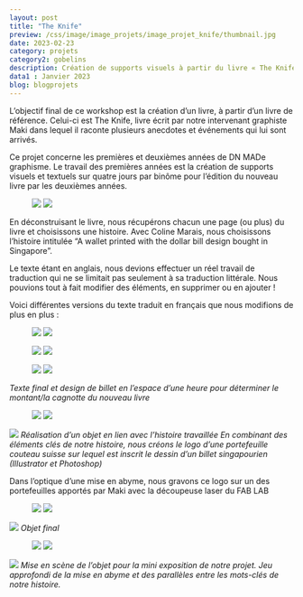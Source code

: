 ```yaml
---
layout: post
title: "The Knife"
preview: /css/image/image_projets/image_projet_knife/thumbnail.jpg
date: 2023-02-23
category: projets 
category2: gobelins
description: Création de supports visuels à partir du livre « The Knife » 
data1 : Janvier 2023
blog: blogprojets
---
```


L’objectif final de ce workshop est la création d’un livre, à partir d’un livre de référence. Celui-ci est The Knife, livre écrit par notre intervenant graphiste Maki dans lequel il raconte plusieurs anecdotes et événements qui lui sont arrivés. 

Ce projet concerne les premières et deuxièmes années de DN MADe graphisme.
Le travail des premières années est la création de supports visuels et textuels sur quatre jours par binôme pour l’édition du nouveau livre par les deuxièmes années. 

<figure>
<img src="/css/image/image_projets/image_projet_knife/img1.JPG">
<img src="/css/image/image_projets/image_projet_knife/img2.jpg">
</figure>

En déconstruisant le livre, nous récupérons chacun une page (ou plus) du livre et choisissons une histoire. Avec Coline Marais, nous choisissons l’histoire intitulée “A wallet printed with the dollar bill design bought in Singapore”.

Le texte étant en anglais, nous devions effectuer un réel travail de traduction qui ne se limitait pas seulement à sa traduction littérale. Nous pouvions tout à fait modifier des éléments, en supprimer ou en ajouter !


Voici différentes versions du texte traduit en français que nous modifions de plus en plus :
<figure>
<img src="/css/image/image_projets/image_projet_knife/img3.jpg">
<img src="/css/image/image_projets/image_projet_knife/img4.jpg">
</figure>

<figure>
<img src="/css/image/image_projets/image_projet_knife/img5.jpg">
<img src="/css/image/image_projets/image_projet_knife/img7.JPG">
</figure>
<figure>
<img src="/css/image/image_projets/image_projet_knife/img6.jpg">
<img src="/css/image/image_projets/image_projet_knife/img8.jpg">
</figure>
<em>Texte final et design de billet en l’espace d’une heure pour déterminer le montant/la cagnotte du nouveau livre</em>

<figure>
<img src="/css/image/image_projets/image_projet_knife/img9.jpg">
<img src="/css/image/image_projets/image_projet_knife/img10.jpg">
</figure>
<img src="/css/image/image_projets/image_projet_knife/img11.jpg">
<em>Réalisation d’un objet en lien avec l’histoire travaillée
En combinant des éléments clés de notre histoire, nous créons le logo d’une portefeuille couteau suisse sur lequel est inscrit le dessin d’un billet singapourien (Illustrator et Photoshop)</em>

Dans l’optique d’une mise en abyme, nous gravons ce logo sur un des portefeuilles apportés par Maki avec la découpeuse laser du FAB LAB
<figure>
<img src="/css/image/image_projets/image_projet_knife/img12.jpg">
<img src="/css/image/image_projets/image_projet_knife/gif.gif">
</figure>
<img src="/css/image/image_projets/image_projet_knife/img13.jpg">
<em>Objet final</em>

<figure>
<img src="/css/image/image_projets/image_projet_knife/img14.jpg">
<img src="/css/image/image_projets/image_projet_knife/img15.JPG">
</figure>
<img src="/css/image/image_projets/image_projet_knife/img16.jpg">
<em>Mise en scène de l’objet pour la mini exposition de notre projet.
Jeu approfondi de la mise en abyme et des parallèles entre les mots-clés de notre histoire.</em>
